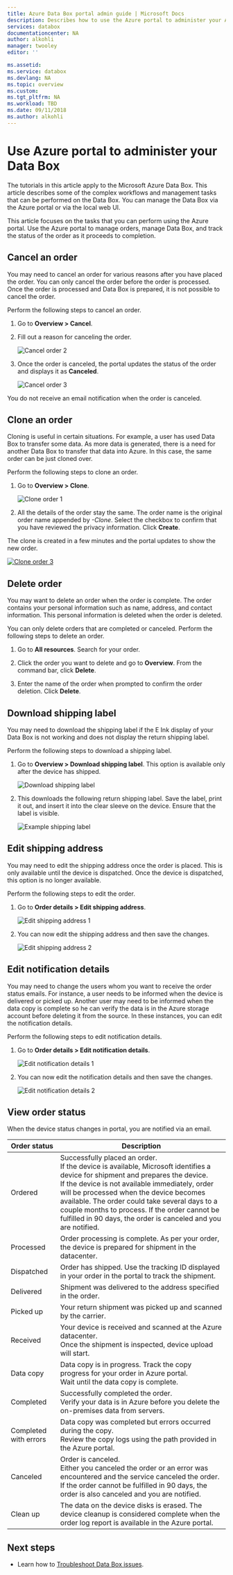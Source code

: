 ```yaml
---
title: Azure Data Box portal admin guide | Microsoft Docs 
description: Describes how to use the Azure portal to administer your Azure Data Box.
services: databox
documentationcenter: NA
author: alkohli
manager: twooley
editor: ''

ms.assetid: 
ms.service: databox
ms.devlang: NA
ms.topic: overview
ms.custom: 
ms.tgt_pltfrm: NA
ms.workload: TBD
ms.date: 09/11/2018
ms.author: alkohli
---
```

# Use Azure portal to administer your Data Box

The tutorials in this article apply to the Microsoft Azure Data Box. This article describes some of the complex workflows and management tasks that can be performed on the Data Box. You can manage the Data Box via the Azure portal or via the local web UI. 

This article focuses on the tasks that you can perform using the Azure portal. Use the Azure portal to manage orders, manage Data Box, and track the status of the order as it proceeds to completion.


## Cancel an order

You may need to cancel an order for various reasons after you have placed the order. You can only cancel the order before the order is processed. Once the order is processed and Data Box is prepared, it is not possible to cancel the order. 

Perform the following steps to cancel an order.

1.	Go to **Overview > Cancel**. 

    <!--![Cancel order 1](media/data-box-portal-ui-admin/cancel-order1.png)-->

2.	Fill out a reason for canceling the order.  

    ![Cancel order 2](media/data-box-portal-ui-admin/cancel-order2.png)

3.	Once the order is canceled, the portal updates the status of the order and displays it as **Canceled**.

    ![Cancel order 3](media/data-box-portal-ui-admin/cancel-order3.png)

You do not receive an email notification when the order is canceled.

## Clone an order

Cloning is useful in certain situations. For example, a user has used Data Box to transfer some data. As more data is generated, there is a need for another Data Box to transfer that data into Azure. In this case, the same order can be just cloned over.

Perform the following steps to clone an order.

1.	Go to **Overview > Clone**. 

    ![Clone order 1](media/data-box-portal-ui-admin/clone-order1.png)

2.	All the details of the order stay the same. The order name is the original order name appended by *-Clone*. Select the checkbox to confirm that you have reviewed the privacy information. Click **Create**.    

The clone is created in a few minutes and the portal updates to show the new order.

[![Clone order 3](media/data-box-portal-ui-admin/clone-order3.png)](media/data-box-portal-ui-admin/clone-order3.png#lightbox) 

## Delete order

You may want to delete an order when the order is complete. The order contains your personal information such as name, address, and contact information. This personal information is deleted when the order is deleted.

You can only delete orders that are completed or canceled. Perform the following steps to delete an order.

1. Go to **All resources**. Search for your order.

    <!--![Search Data Box orders](media/data-box-portal-ui-admin/search-data-box-device-orders.png)-->

2. Click the order you want to delete and go to **Overview**. From the command bar, click **Delete**.

    <!--![Delete Data Box order 1](media/data-box-portal-ui-admin/delete-order1.png)-->

3. Enter the name of the order when prompted to confirm the order deletion. Click **Delete**.

     <!--![Delete Data Box order 2](media/data-box-portal-ui-admin/delete-order2.png)-->


## Download shipping label

You may need to download the shipping label if the E Ink display of your Data Box is not working and does not display the return shipping label. 

Perform the following steps to download a shipping label.
1.	Go to **Overview > Download shipping label**. This option is available only after the device has shipped. 

    ![Download shipping label](media/data-box-portal-ui-admin/download-shipping-label.png)

2.	This downloads the following return shipping label. Save the label, print it out, and insert it into the clear sleeve on the device. Ensure that the label is visible.

    ![Example shipping label](media/data-box-portal-ui-admin/example-shipping-label.png)

## Edit shipping address

You may need to edit the shipping address once the order is placed. This is only available until the device is dispatched. Once the device is dispatched, this option is no longer available.

Perform the following steps to edit the order.

1. Go to **Order details > Edit shipping address**.

    ![Edit shipping address 1](media/data-box-portal-ui-admin/edit-shipping-address1.png)

2. You can now edit the shipping address and then save the changes.

    ![Edit shipping address 2](media/data-box-portal-ui-admin/edit-shipping-address2.png)

## Edit notification details

You may need to change the users whom you want to receive the order status emails. For instance, a user needs to be informed when the device is delivered or picked up. Another user may need to be informed when the data copy is complete so he can verify the data is in the Azure storage account before deleting it from the source. In these instances, you can edit the notification details.

Perform the following steps to edit notification details.

1. Go to **Order details > Edit notification details**.

    ![Edit notification details 1](media/data-box-portal-ui-admin/edit-notification-details1.png)

2. You can now edit the notification details and then save the changes.
 
    ![Edit notification details 2](media/data-box-portal-ui-admin/edit-notification-details2.png)


## View order status

When the device status changes in portal, you are notified via an email.

|Order status |Description |
|---------|---------|
|Ordered     | Successfully placed an order. <br>If the device is available, Microsoft identifies a device for shipment and prepares the device. <br> If the device is not available immediately, order will be processed when the device becomes available. The order could take several days to a couple months to process. If the order cannot be fulfilled in 90 days, the order is canceled and you are notified.         |
|Processed     | Order processing is complete. As per your order, the device is prepared for shipment in the datacenter.         |
|Dispatched     | Order has shipped. Use the tracking ID displayed in your order in the portal to track the shipment.        |
|Delivered     | Shipment was delivered to the address specified in the order.        |
|Picked up     |Your return shipment was picked up and scanned by the carrier.         |
|Received     | Your device is received and scanned at the Azure datacenter. <br> Once the shipment is inspected, device upload will start.      |
|Data copy     | Data copy is in progress. Track the copy progress for your order in Azure portal. <br> Wait until the data copy is complete. |
|Completed       |Successfully completed the order.<br> Verify your data is in Azure before you delete the on-premises data from servers.         |
|Completed with errors| Data copy was completed but errors occurred during the copy. <br> Review the copy logs using the path provided in the Azure portal.   |
|Canceled            |Order is canceled. <br> Either you canceled the order or an error was encountered and the service canceled the order. If the order cannot be fulfilled in 90 days, the order is also canceled and you are notified.     |
|Clean up | The data on the device disks is erased. The device cleanup is considered complete when the order log report is available in the Azure portal.|



## Next steps

- Learn how to [Troubleshoot Data Box issues](data-box-faq.md).
